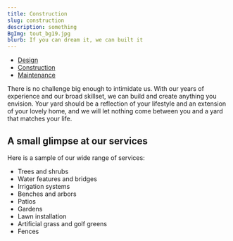 ```yaml
---
title: Construction
slug: construction
description: something
BgImg: tout_bg19.jpg
blurb: If you can dream it, we can built it
---
```


<nav class="subNav">
  <ul>
    <li><a href="/design" title="Design">Design</a></li>
    <li class="current"><a href="/construction" title="Construction">Construction</a>
    <li><a href="/maintenance" title="Maintenance">Maintenance</a></li>
  </ul>
</nav>

There is no challenge big enough to intimidate us. With our years of experience and our broad skillset, we can build and create anything you envision. Your yard should be a reflection of your lifestyle and an extension of your lovely home, and we will let nothing come between you and a yard that matches your life.

## A small glimpse at our services

Here is a sample of our wide range of services:

* Trees and shrubs
* Water features and bridges
* Irrigation systems
* Benches and arbors
* Patios
* Gardens
* Lawn installation
* Artificial grass and golf greens
* Fences

